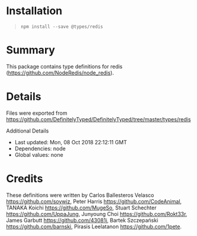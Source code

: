 # Installation
> `npm install --save @types/redis`

# Summary
This package contains type definitions for redis (https://github.com/NodeRedis/node_redis).

# Details
Files were exported from https://github.com/DefinitelyTyped/DefinitelyTyped/tree/master/types/redis

Additional Details
 * Last updated: Mon, 08 Oct 2018 22:12:11 GMT
 * Dependencies: node
 * Global values: none

# Credits
These definitions were written by Carlos Ballesteros Velasco <https://github.com/soywiz>, Peter Harris <https://github.com/CodeAnimal>, TANAKA Koichi <https://github.com/MugeSo>, Stuart Schechter <https://github.com/UppaJung>, Junyoung Choi <https://github.com/Rokt33r>, James Garbutt <https://github.com/43081j>, Bartek Szczepański <https://github.com/barnski>, Pirasis Leelatanon <https://github.com/1pete>.
